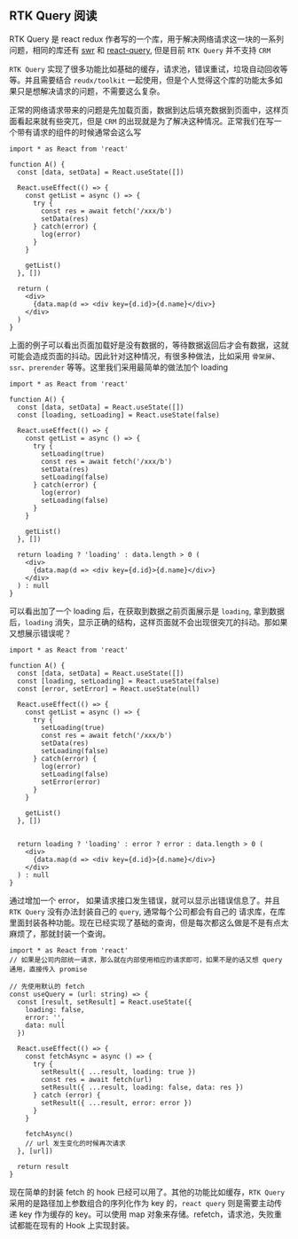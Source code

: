 ## RTK Query 阅读

RTK Query 是 react redux 作者写的一个库，用于解决网络请求这一块的一系列问题，相同的库还有 [swr](https://github.com/vercel/swr) 和 [react-query](https://github.com/tannerlinsley/react-query), 但是目前 `RTK Query` 并不支持 `CRM`

`RTK Query` 实现了很多功能比如基础的缓存，请求池，错误重试，垃圾自动回收等等。并且需要结合 `reudx/toolkit` 一起使用，但是个人觉得这个库的功能太多如果只是想解决请求的问题，不需要这么复杂。

正常的网络请求带来的问题是先加载页面，数据到达后填充数据到页面中，这样页面看起来就有些突兀，但是 `CRM` 的出现就是为了解决这种情况。正常我们在写一个带有请求的组件的时候通常会这么写

```tsx
import * as React from 'react'

function A() {
  const [data, setData] = React.useState([])

  React.useEffect(() => {
    const getList = async () => {
      try {
        const res = await fetch('/xxx/b')
        setData(res)
      } catch(error) {
        log(error)
      }
    }

    getList()
  }, [])

  return (
    <div>
      {data.map(d => <div key={d.id}>{d.name}</div>}
    </div>
  )
}
```

上面的例子可以看出页面加载好是没有数据的，等待数据返回后才会有数据，这就可能会造成页面的抖动。因此针对这种情况，有很多种做法，比如采用 `骨架屏`、`ssr`、`prerender` 等等。这里我们采用最简单的做法加个 loading

```tsx
import * as React from 'react'

function A() {
  const [data, setData] = React.useState([])
  const [loading, setLoading] = React.useState(false)

  React.useEffect(() => {
    const getList = async () => {
      try {
        setLoading(true)
        const res = await fetch('/xxx/b')
        setData(res)
        setLoading(false)
      } catch(error) {
        log(error)
        setLoading(false)
      }
    }

    getList()
  }, [])

  return loading ? 'loading' : data.length > 0 (
    <div>
      {data.map(d => <div key={d.id}>{d.name}</div>}
    </div>
  ) : null
}
```

可以看出加了一个 loading 后，在获取到数据之前页面展示是 `loading`, 拿到数据后，`loading` 消失，显示正确的结构，这样页面就不会出现很突兀的抖动。那如果又想展示错误呢？

```tsx
import * as React from 'react'

function A() {
  const [data, setData] = React.useState([])
  const [loading, setLoading] = React.useState(false)
  const [error, setError] = React.useState(null)

  React.useEffect(() => {
    const getList = async () => {
      try {
        setLoading(true)
        const res = await fetch('/xxx/b')
        setData(res)
        setLoading(false)
      } catch(error) {
        log(error)
        setLoading(false)
        setError(error)
      }
    }

    getList()
  }, [])


  return loading ? 'loading' : error ? error : data.length > 0 (
    <div>
      {data.map(d => <div key={d.id}>{d.name}</div>}
    </div>
  ) : null
}
```

通过增加一个 error， 如果请求接口发生错误，就可以显示出错误信息了。并且 `RTK Query` 没有办法封装自己的 `query`, 通常每个公司都会有自己的
请求库，在库里面封装各种功能。现在已经实现了基础的查询，但是每次都这么做是不是有点太麻烦了，那就封装一个查询。

```tsx
import * as React from 'react'
// 如果是公司内部统一请求，那么就在内部使用相应的请求即可，如果不是的话又想 query 通用，直接传入 promise

// 先使用默认的 fetch
const useQuery = (url: string) => {
  const [result, setResult] = React.useState({
    loading: false,
    error: '',
    data: null
  })

  React.useEffect(() => {
    const fetchAsync = async () => {
      try {
        setResult({ ...result, loading: true })
        const res = await fetch(url)
        setResult({ ...result, loading: false, data: res })
      } catch (error) {
        setResult({ ...result, error: error })
      }
    }

    fetchAsync()
    // url 发生变化的时候再次请求
  }, [url])

  return result
}
```

现在简单的封装 fetch 的 hook 已经可以用了。其他的功能比如缓存，`RTK Query` 采用的是路径加上参数组合的序列化作为 key 的，`react query` 则是需要主动传递 key 作为缓存的 key。可以使用 map 对象来存储。refetch，请求池，失败重试都能在现有的 Hook 上实现封装。
